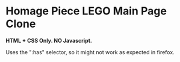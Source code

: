 # Homage Piece LEGO Main Page Clone

**HTML + CSS Only. NO Javascript.**

Uses the ":has" selector, so it might not work as expected in firefox.
